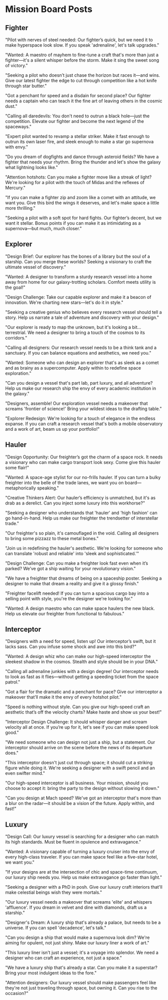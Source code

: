# Mission Board Posts

## Fighter

"Pilot with nerves of steel needed: Our fighter’s quick, but we need it to make hyperspace look slow. If you speak 'adrenaline', let's talk upgrades."

"Wanted: A maestro of mayhem to fine-tune a craft that's more than just a fighter—it's a silent whisper before the storm. Make it sing the sweet song of victory."

"Seeking a pilot who doesn’t just chase the horizon but races it—and wins. Give our latest fighter the edge to cut through competition like a hot knife through star butter."

"Got a penchant for speed and a disdain for second place? Our fighter needs a captain who can teach it the fine art of leaving others in the cosmic dust."

"Calling all daredevils: You don't need to outrun a black hole—just the competition. Elevate our fighter and become the next legend of the spaceways."

"Expert pilot wanted to revamp a stellar striker. Make it fast enough to outrun its own laser fire, and sleek enough to make a star go supernova with envy."

"Do you dream of dogfights and dance through asteroid fields? We have a fighter that needs your rhythm. Bring the thunder and let's show the galaxy what lightning looks like."

"Attention hotshots: Can you make a fighter move like a streak of light? We're looking for a pilot with the touch of Midas and the reflexes of Mercury."

"If you can make a fighter zip and zoom like a comet with an attitude, we want you. Give this bird the wings it deserves, and let's make space a little more thrilling."

"Seeking a pilot with a soft spot for hard fights. Our fighter’s decent, but we want it stellar. Bonus points if you can make it as intimidating as a supernova—but much, much closer."

## Explorer

"Design Brief: Our explorer has the bones of a library but the soul of a starship. Can you merge these worlds? Seeking a visionary to craft the ultimate vessel of discovery."

"Wanted: A designer to transform a sturdy research vessel into a home away from home for our galaxy-trotting scholars. Comfort meets utility is the goal!"

"Design Challenge: Take our capable explorer and make it a beacon of innovation. We're charting new stars—let's do it in style."

"Seeking a creative genius who believes every research vessel should tell a story. Help us narrate a tale of adventure and discovery with your design."

"Our explorer is ready to map the unknown, but it's looking a bit... terrestrial. We need a designer to bring a touch of the cosmos to its corridors."

"Calling all designers: Our research vessel needs to be a think tank and a sanctuary. If you can balance equations and aesthetics, we need you."

"Wanted: Someone who can design an explorer that's as sleek as a comet and as brainy as a supercomputer. Apply within to redefine space exploration."

"Can you design a vessel that's part lab, part luxury, and all adventure? Help us make our research ship the envy of every academic institution in the galaxy."

"Designers, assemble! Our exploration vessel needs a makeover that screams 'frontier of science!' Bring your wildest ideas to the drafting table."

"Explorer Redesign: We're looking for a touch of elegance in the endless expanse. If you can craft a research vessel that's both a mobile observatory and a work of art, beam us up your portfolio!"

## Hauler

"Design Opportunity: Our freighter’s got the charm of a space rock. It needs a visionary who can make cargo transport look sexy. Come give this hauler some flair!"

"Wanted: A space-age stylist for our no-frills hauler. If you can turn a bulky freighter into the belle of the trade lanes, we want you on board—metaphorically speaking."

"Creative Thinkers Alert: Our hauler’s efficiency is unmatched, but it's as drab as a derelict. Can you inject some luxury into this workhorse?"

"Seeking a designer who understands that 'hauler' and 'high fashion' can go hand-in-hand. Help us make our freighter the trendsetter of interstellar trade."

"Our freighter's so plain, it's camouflaged in the void. Calling all designers to bring some pizzazz to these metal bones."

"Join us in redefining the hauler's aesthetic. We're looking for someone who can translate 'robust and reliable' into 'sleek and sophisticated.'"

"Design Challenge: Can you make a freighter look fast even when it’s parked? We’ve got a ship waiting for your revolutionary vision."

"We have a freighter that dreams of being on a spaceship poster. Seeking a designer to make that dream a reality and give it a glossy finish."

"Freighter facelift needed! If you can turn a spacious cargo bay into a selling point with style, you're the designer we're looking for."

"Wanted: A design maestro who can make space haulers the new black. Help us elevate our freighter from functional to fabulous."

## Interceptor

"Designers with a need for speed, listen up! Our interceptor’s swift, but it lacks sass. Can you infuse some shock and awe into this bird?"

"Wanted: A design whiz who can make our high-speed interceptor the sleekest shadow in the cosmos. Stealth and style should be in your DNA."

"Calling all adrenaline junkies with a design degree! Our interceptor needs to look as fast as it flies—without getting a speeding ticket from the space patrol."

"Got a flair for the dramatic and a penchant for pace? Give our interceptor a makeover that’ll make it the envy of every hotshot pilot."

"Speed is nothing without style. Can you give our high-speed craft an aesthetic that’s off the velocity charts? Make haste and show us your best!"

"Interceptor Design Challenge: It should whisper danger and scream velocity all at once. If you’re up for it, let's see if you can make speed look good."

"We need someone who can design not just a ship, but a statement. Our interceptor should arrive on the scene before the news of its departure does."

"This interceptor doesn't just cut through space; it should cut a striking figure while doing it. We're seeking a designer with a swift pencil and an even swifter mind."

"Our high-speed interceptor is all business. Your mission, should you choose to accept it: bring the party to the design without slowing it down."

"Can you design at Mach speed? We've got an interceptor that's more than a blur on the radar—it should be a vision of the future. Apply within, and fast!"

## Luxury

"Design Call: Our luxury vessel is searching for a designer who can match its high standards. Must be fluent in opulence and extravagance."

"Wanted: A visionary capable of turning a luxury cruiser into the envy of every high-class traveler. If you can make space feel like a five-star hotel, we want you."

"If your designs are at the intersection of chic and space-time continuum, our luxury ship needs you. Help us make extravagance go faster than light."

"Seeking a designer with a PhD in posh. Give our luxury craft interiors that'll make celestial beings wish they were mortals."

"Our luxury vessel needs a makeover that screams 'elite' and whispers 'affluence'. If you dream in velvet and dine with diamonds, draft us a starship."

"Designer's Dream: A luxury ship that's already a palace, but needs to be a universe. If you can spell 'decadence', let's talk."

"Can you design a ship that would make a supernova look dim? We're aiming for opulent, not just shiny. Make our luxury liner a work of art."

"This luxury liner isn't just a vessel; it's a voyage into splendor. We need a designer who can craft an experience, not just a space."

"We have a luxury ship that's already a star. Can you make it a superstar? Bring your most indulgent ideas to the fore."

"Attention designers: Our luxury vessel should make passengers feel like they're not just traveling through space, but owning it. Can you rise to the occasion?"
